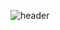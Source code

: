 ![header](https://capsule-render.vercel.app/api?type=blur&height=300&color=gradient&customColorList=4&text=Hi!%20I'm%20abluehour&fontColor=BA55D3&fontAlignY=50&descAlignY=65&fontSize=60)
